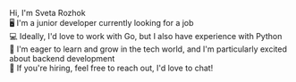 Hi, I'm Sveta Rozhok  
🖥️ I'm a junior developer currently looking for a job  
💻 Ideally, I'd love to work with Go, but I also have experience with Python  
🌱 I'm eager to learn and grow in the tech world, and I'm particularly excited about backend development  
🚀 If you're hiring, feel free to reach out, I'd love to chat!


